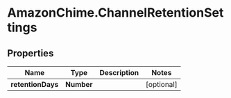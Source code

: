 # AmazonChime.ChannelRetentionSettings

## Properties

Name | Type | Description | Notes
------------ | ------------- | ------------- | -------------
**retentionDays** | **Number** |  | [optional] 



